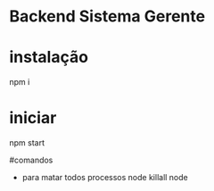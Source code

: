 # Backend Sistema Gerente

# instalação
npm i

# iniciar 
npm start


#comandos
- para matar todos processos node
killall node